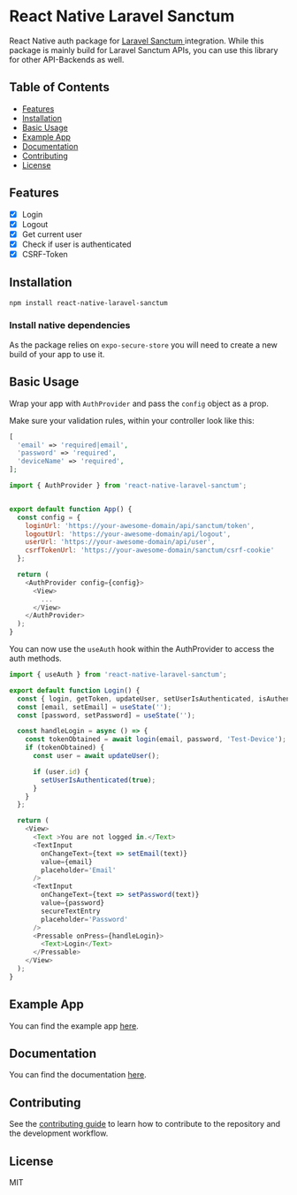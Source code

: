 # React Native Laravel Sanctum

React Native auth package for [Laravel Sanctum ](https://laravel.com/docs/10.x/sanctum) integration. While this package is mainly build for Laravel Sanctum APIs, you can use this library for other API-Backends as well.

## Table of Contents

- [Features](#features)
- [Installation](#installation)
- [Basic Usage](#basic-usage)
- [Example App](#example-app)
- [Documentation](#documentation)
- [Contributing](#contributing)
- [License](#license)

## Features

- [x] Login
- [x] Logout
- [x] Get current user
- [x] Check if user is authenticated
- [x] CSRF-Token

## Installation

```sh
npm install react-native-laravel-sanctum
```
### Install native dependencies
As the package relies on `expo-secure-store` you will need to create a new build of your app to use it.

## Basic Usage

Wrap your app with `AuthProvider` and pass the `config` object as a prop.

Make sure your validation rules, within your controller look like this: 
```php
[
  'email' => 'required|email',
  'password' => 'required',
  'deviceName' => 'required',
];
```

```js
import { AuthProvider } from 'react-native-laravel-sanctum';


export default function App() {
  const config = {
    loginUrl: 'https://your-awesome-domain/api/sanctum/token',
    logoutUrl: 'https://your-awesome-domain/api/logout',
    userUrl: 'https://your-awesome-domain/api/user',
    csrfTokenUrl: 'https://your-awesome-domain/sanctum/csrf-cookie'
  };

  return (
    <AuthProvider config={config}>
      <View>
        ...
      </View>
    </AuthProvider>
  );
}
```

You can now use the `useAuth` hook within the AuthProvider to access the auth methods.
    
```js
import { useAuth } from 'react-native-laravel-sanctum';

export default function Login() {
  const { login, getToken, updateUser, setUserIsAuthenticated, isAuthenticated, logout, currentUser } = useAuth();
  const [email, setEmail] = useState('');
  const [password, setPassword] = useState('');

  const handleLogin = async () => {
    const tokenObtained = await login(email, password, 'Test-Device');
    if (tokenObtained) {
      const user = await updateUser();

      if (user.id) {
        setUserIsAuthenticated(true);
      }
    }
  };

  return (
    <View>
      <Text >You are not logged in.</Text>
      <TextInput
        onChangeText={text => setEmail(text)}
        value={email}
        placeholder='Email'
      />
      <TextInput
        onChangeText={text => setPassword(text)}
        value={password}
        secureTextEntry
        placeholder='Password'
      />
      <Pressable onPress={handleLogin}>
        <Text>Login</Text>
      </Pressable>
    </View>
  );
}
```

## Example App

You can find the example app [here](https://github.com/Tschucki/react-native-laravel-sanctum-example-app).

## Documentation

You can find the documentation [here](https://github.com/Tschucki/react-native-laravel-sanctum/wiki).

## Contributing

See the [contributing guide](CONTRIBUTING.md) to learn how to contribute to the repository and the development workflow.

## License

MIT
